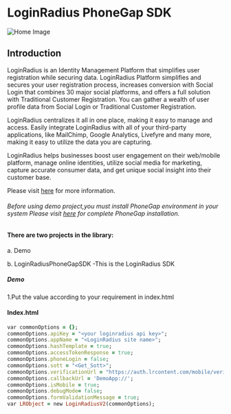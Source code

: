 # LoginRadius PhoneGap SDK
![Home Image](http://docs.lrcontent.com/resources/github/banner-1544x500.png)

## Introduction ##
LoginRadius is an Identity Management Platform that simplifies user registration while securing data. LoginRadius Platform simplifies and secures your user registration process, increases conversion with Social Login that combines 30 major social platforms, and offers a full solution with Traditional Customer Registration. You can gather a wealth of user profile data from Social Login or Traditional Customer Registration.

LoginRadius centralizes it all in one place, making it easy to manage and access. Easily integrate LoginRadius with all of your third-party applications, like MailChimp, Google Analytics, Livefyre and many more, making it easy to utilize the data you are capturing.

LoginRadius helps businesses boost user engagement on their web/mobile platform, manage online identities, utilize social media for marketing, capture accurate consumer data, and get unique social insight into their customer base.

Please visit [here](http://www.loginradius.com/) for more information.

###### Before using demo project,you must install PhoneGap environment in your system Please visit [here](http://docs.phonegap.com/getting-started/1-install-phonegap/desktop/) for complete PhoneGap installation.

#### There are two projects in the library:
a. Demo
  
b. LoginRadiusPhoneGapSDK -This is the LoginRadius SDK

##### Demo
1.Put the value according to your requirement in index.html

#### Index.html

```ruby
var commonOptions = {};
commonOptions.apiKey = "<your loginradius api key>";
commonOptions.appName = "<LoginRadius site name>";
commonOptions.hashTemplate = true;
commonOptions.accessTokenResponse = true;
commonOptions.phoneLogin = false;
commonOptions.sott = "<Get_Sott>";
commonOptions.verificationUrl = "https://auth.lrcontent.com/mobile/verification/index.html";
commonOptions.callbackUrl = 'DemoApp://';
commonOptions.isMobile = true;
commonOptions.debugMode= false;
commonOptions.formValidationMessage = true;
var LRObject = new LoginRadiusV2(commonOptions);
```


